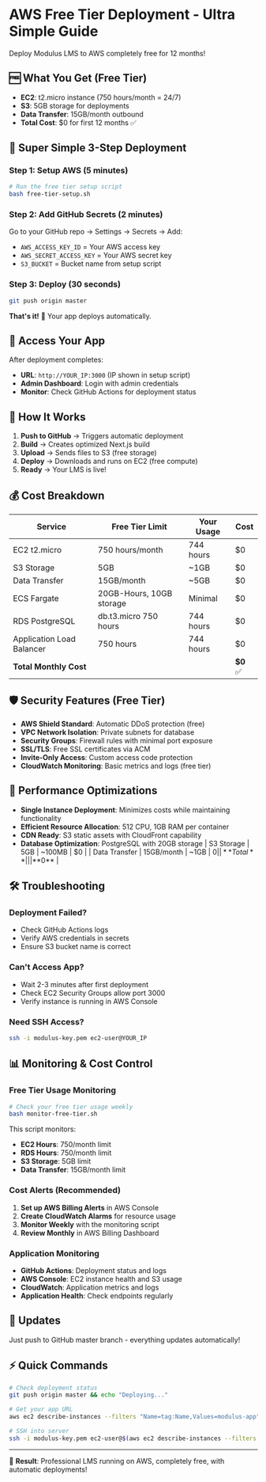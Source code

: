 # AWS Free Tier Deployment - Ultra Simple Guide

Deploy Modulus LMS to AWS completely free for 12 months!

## 🆓 What You Get (Free Tier)
- **EC2**: t2.micro instance (750 hours/month = 24/7)
- **S3**: 5GB storage for deployments
- **Data Transfer**: 15GB/month outbound
- **Total Cost**: $0 for first 12 months ✅

## 🚀 Super Simple 3-Step Deployment

### Step 1: Setup AWS (5 minutes)
```bash
# Run the free tier setup script
bash free-tier-setup.sh
```

### Step 2: Add GitHub Secrets (2 minutes)
Go to your GitHub repo → Settings → Secrets → Add:
- `AWS_ACCESS_KEY_ID` = Your AWS access key
- `AWS_SECRET_ACCESS_KEY` = Your AWS secret key  
- `S3_BUCKET` = Bucket name from setup script

### Step 3: Deploy (30 seconds)
```bash
git push origin master
```
**That's it!** 🎉 Your app deploys automatically.

## 📱 Access Your App

After deployment completes:
- **URL**: `http://YOUR_IP:3000` (IP shown in setup script)
- **Admin Dashboard**: Login with admin credentials
- **Monitor**: Check GitHub Actions for deployment status

## 🔧 How It Works

1. **Push to GitHub** → Triggers automatic deployment
2. **Build** → Creates optimized Next.js build
3. **Upload** → Sends files to S3 (free storage)
4. **Deploy** → Downloads and runs on EC2 (free compute)
5. **Ready** → Your LMS is live!

## 💰 Cost Breakdown

| Service | Free Tier Limit | Your Usage | Cost |
|---------|----------------|------------|------|
| EC2 t2.micro | 750 hours/month | 744 hours | $0 |
| S3 Storage | 5GB | ~1GB | $0 |
| Data Transfer | 15GB/month | ~5GB | $0 |
| ECS Fargate | 20GB-Hours, 10GB storage | Minimal | $0 |
| RDS PostgreSQL | db.t3.micro 750 hours | 744 hours | $0 |
| Application Load Balancer | 750 hours | 744 hours | $0 |
| **Total Monthly Cost** | | | **$0** ✅ |

## 🛡️ Security Features (Free Tier)

- **AWS Shield Standard**: Automatic DDoS protection (free)
- **VPC Network Isolation**: Private subnets for database
- **Security Groups**: Firewall rules with minimal port exposure
- **SSL/TLS**: Free SSL certificates via ACM
- **Invite-Only Access**: Custom access code protection
- **CloudWatch Monitoring**: Basic metrics and logs (free tier)

## 🎯 Performance Optimizations

- **Single Instance Deployment**: Minimizes costs while maintaining functionality
- **Efficient Resource Allocation**: 512 CPU, 1GB RAM per container
- **CDN Ready**: S3 static assets with CloudFront capability
- **Database Optimization**: PostgreSQL with 20GB storage
| S3 Storage | 5GB | ~100MB | $0 |
| Data Transfer | 15GB/month | ~1GB | $0 |
| **Total** | | | **$0** |

## 🛠️ Troubleshooting

### Deployment Failed?
- Check GitHub Actions logs
- Verify AWS credentials in secrets
- Ensure S3 bucket name is correct

### Can't Access App?
- Wait 2-3 minutes after first deployment
- Check EC2 Security Groups allow port 3000
- Verify instance is running in AWS Console

### Need SSH Access?
```bash
ssh -i modulus-key.pem ec2-user@YOUR_IP
```

## 📊 Monitoring & Cost Control

### Free Tier Usage Monitoring
```bash
# Check your free tier usage weekly
bash monitor-free-tier.sh
```

This script monitors:
- **EC2 Hours**: 750/month limit
- **RDS Hours**: 750/month limit  
- **S3 Storage**: 5GB limit
- **Data Transfer**: 15GB/month limit

### Cost Alerts (Recommended)
1. **Set up AWS Billing Alerts** in AWS Console
2. **Create CloudWatch Alarms** for resource usage
3. **Monitor Weekly** with the monitoring script
4. **Review Monthly** in AWS Billing Dashboard

### Application Monitoring
- **GitHub Actions**: Deployment status and logs
- **AWS Console**: EC2 instance health and S3 usage
- **CloudWatch**: Application metrics and logs
- **Application Health**: Check endpoints regularly

## 🔄 Updates

Just push to GitHub master branch - everything updates automatically!

## ⚡ Quick Commands

```bash
# Check deployment status
git push origin master && echo "Deploying..."

# Get your app URL
aws ec2 describe-instances --filters "Name=tag:Name,Values=modulus-app" --query 'Reservations[0].Instances[0].PublicIpAddress'

# SSH into server  
ssh -i modulus-key.pem ec2-user@$(aws ec2 describe-instances --filters "Name=tag:Name,Values=modulus-app" --query 'Reservations[0].Instances[0].PublicIpAddress' --output text)
```

---

🎯 **Result**: Professional LMS running on AWS, completely free, with automatic deployments!
